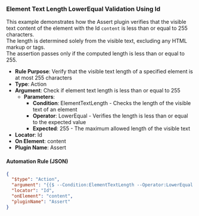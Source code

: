 ### Element Text Length LowerEqual Validation Using Id

This example demonstrates how the Assert plugin verifies that the visible text content of the element with the Id `content` is less than or equal to 255 characters.  
The length is determined solely from the visible text, excluding any HTML markup or tags.  
The assertion passes only if the computed length is less than or equal to 255.

- **Rule Purpose**: Verify that the visible text length of a specified element is at most 255 characters  
- **Type**: Action  
- **Argument**: Check if element text length is less than or equal to 255  
  - **Parameters**:  
    - **Condition**: ElementTextLength - Checks the length of the visible text of an element  
    - **Operator**: LowerEqual - Verifies the length is less than or equal to the expected value  
    - **Expected**: 255 - The maximum allowed length of the visible text  
- **Locator**: Id  
- **On Element**: content  
- **Plugin Name**: Assert  

#### Automation Rule (JSON)

```json
{
  "$type": "Action",
  "argument": "{{$ --Condition:ElementTextLength --Operator:LowerEqual --Expected:255}}",
  "locator": "Id",
  "onElement": "content",
  "pluginName": "Assert"
}
```
